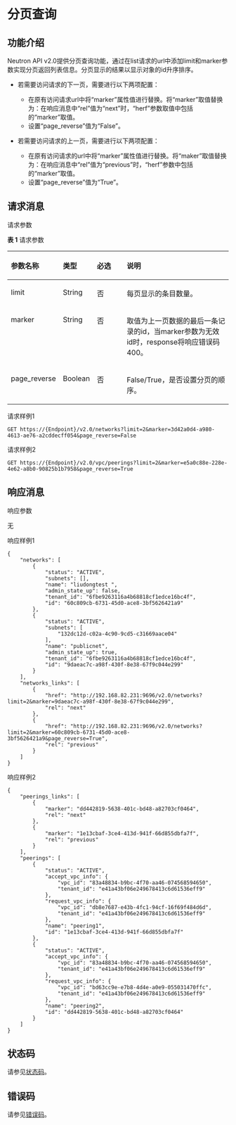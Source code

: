 # 分页查询<a name="eip_openstackapi_0004"></a>

## 功能介绍<a name="zh-cn_topic_0201534194_section3385602995157"></a>

Neutron API v2.0提供分页查询功能，通过在list请求的url中添加limit和marker参数实现分页返回列表信息。分页显示的结果以显示对象的id升序排序。

-   若需要访问请求的下一页，需要进行以下两项配置：
    -   在原有访问请求url中将“marker”属性值进行替换。将“marker”取值替换为：在响应消息中“rel”值为“next”时，“herf”参数取值中包括的“marker”取值。
    -   设置“page\_reverse”值为“False”。

-   若需要访问请求的上一页，需要进行以下两项配置：
    -   在原有访问请求的url中将“marker”属性值进行替换。将“maker”取值替换为：在响应消息中“rel”值为“previous”时，“herf”参数中包括的“marker”取值。
    -   设置“page\_reverse”值为“True”。


## 请求消息<a name="zh-cn_topic_0201534194_section483652795144"></a>

请求参数

**表 1**  请求参数

<a name="zh-cn_topic_0201534194_table5621437795144"></a>
<table><thead align="left"><tr id="zh-cn_topic_0201534194_row2739272895144"><th class="cellrowborder" valign="top" width="16.971697169716972%" id="mcps1.2.5.1.1"><p id="zh-cn_topic_0201534194_p421851895144"><a name="zh-cn_topic_0201534194_p421851895144"></a><a name="zh-cn_topic_0201534194_p421851895144"></a>参数名称</p>
</th>
<th class="cellrowborder" valign="top" width="12.781278127812781%" id="mcps1.2.5.1.2"><p id="zh-cn_topic_0201534194_p615565295144"><a name="zh-cn_topic_0201534194_p615565295144"></a><a name="zh-cn_topic_0201534194_p615565295144"></a>类型</p>
</th>
<th class="cellrowborder" valign="top" width="15.491549154915493%" id="mcps1.2.5.1.3"><p id="zh-cn_topic_0201534194_p2884577095144"><a name="zh-cn_topic_0201534194_p2884577095144"></a><a name="zh-cn_topic_0201534194_p2884577095144"></a>必选</p>
</th>
<th class="cellrowborder" valign="top" width="54.75547554755475%" id="mcps1.2.5.1.4"><p id="zh-cn_topic_0201534194_p5480603395144"><a name="zh-cn_topic_0201534194_p5480603395144"></a><a name="zh-cn_topic_0201534194_p5480603395144"></a>说明</p>
</th>
</tr>
</thead>
<tbody><tr id="zh-cn_topic_0201534194_row1010368095144"><td class="cellrowborder" valign="top" width="16.971697169716972%" headers="mcps1.2.5.1.1 "><p id="zh-cn_topic_0201534194_p1309177695144"><a name="zh-cn_topic_0201534194_p1309177695144"></a><a name="zh-cn_topic_0201534194_p1309177695144"></a>limit</p>
</td>
<td class="cellrowborder" valign="top" width="12.781278127812781%" headers="mcps1.2.5.1.2 "><p id="zh-cn_topic_0201534194_p5380095395144"><a name="zh-cn_topic_0201534194_p5380095395144"></a><a name="zh-cn_topic_0201534194_p5380095395144"></a>String</p>
</td>
<td class="cellrowborder" valign="top" width="15.491549154915493%" headers="mcps1.2.5.1.3 "><p id="zh-cn_topic_0201534194_p6290990695144"><a name="zh-cn_topic_0201534194_p6290990695144"></a><a name="zh-cn_topic_0201534194_p6290990695144"></a>否</p>
</td>
<td class="cellrowborder" valign="top" width="54.75547554755475%" headers="mcps1.2.5.1.4 "><p id="zh-cn_topic_0201534194_p6253758795144"><a name="zh-cn_topic_0201534194_p6253758795144"></a><a name="zh-cn_topic_0201534194_p6253758795144"></a>每页显示的条目数量。</p>
</td>
</tr>
<tr id="zh-cn_topic_0201534194_row2596737495144"><td class="cellrowborder" valign="top" width="16.971697169716972%" headers="mcps1.2.5.1.1 "><p id="zh-cn_topic_0201534194_p2298257595144"><a name="zh-cn_topic_0201534194_p2298257595144"></a><a name="zh-cn_topic_0201534194_p2298257595144"></a>marker</p>
</td>
<td class="cellrowborder" valign="top" width="12.781278127812781%" headers="mcps1.2.5.1.2 "><p id="zh-cn_topic_0201534194_p4964932595144"><a name="zh-cn_topic_0201534194_p4964932595144"></a><a name="zh-cn_topic_0201534194_p4964932595144"></a>String</p>
</td>
<td class="cellrowborder" valign="top" width="15.491549154915493%" headers="mcps1.2.5.1.3 "><p id="zh-cn_topic_0201534194_p6217239995144"><a name="zh-cn_topic_0201534194_p6217239995144"></a><a name="zh-cn_topic_0201534194_p6217239995144"></a>否</p>
</td>
<td class="cellrowborder" valign="top" width="54.75547554755475%" headers="mcps1.2.5.1.4 "><p id="zh-cn_topic_0201534194_p279958295144"><a name="zh-cn_topic_0201534194_p279958295144"></a><a name="zh-cn_topic_0201534194_p279958295144"></a>取值为上一页数据的最后一条记录的id，当marker参数为无效id时，response将响应错误码400。</p>
</td>
</tr>
<tr id="zh-cn_topic_0201534194_row2519624195144"><td class="cellrowborder" valign="top" width="16.971697169716972%" headers="mcps1.2.5.1.1 "><p id="zh-cn_topic_0201534194_p2762967895144"><a name="zh-cn_topic_0201534194_p2762967895144"></a><a name="zh-cn_topic_0201534194_p2762967895144"></a>page_reverse</p>
</td>
<td class="cellrowborder" valign="top" width="12.781278127812781%" headers="mcps1.2.5.1.2 "><p id="zh-cn_topic_0201534194_p2341143595144"><a name="zh-cn_topic_0201534194_p2341143595144"></a><a name="zh-cn_topic_0201534194_p2341143595144"></a>Boolean</p>
</td>
<td class="cellrowborder" valign="top" width="15.491549154915493%" headers="mcps1.2.5.1.3 "><p id="zh-cn_topic_0201534194_p1727806495144"><a name="zh-cn_topic_0201534194_p1727806495144"></a><a name="zh-cn_topic_0201534194_p1727806495144"></a>否</p>
</td>
<td class="cellrowborder" valign="top" width="54.75547554755475%" headers="mcps1.2.5.1.4 "><p id="zh-cn_topic_0201534194_p5734595895144"><a name="zh-cn_topic_0201534194_p5734595895144"></a><a name="zh-cn_topic_0201534194_p5734595895144"></a>False/True，是否设置分页的顺序。</p>
</td>
</tr>
</tbody>
</table>

请求样例1

```
GET https://{Endpoint}/v2.0/networks?limit=2&marker=3d42a0d4-a980-4613-ae76-a2cddecff054&page_reverse=False
```

请求样例2

```
GET https://{Endpoint}/v2.0/vpc/peerings?limit=2&marker=e5a0c88e-228e-4e62-a8b0-90825b1b7958&page_reverse=True
```

## 响应消息<a name="zh-cn_topic_0201534194_section3454265995144"></a>

响应参数

无

响应样例1

```
{
    "networks": [
        {
            "status": "ACTIVE",
            "subnets": [],
            "name": "liudongtest ",
            "admin_state_up": false,
            "tenant_id": "6fbe9263116a4b68818cf1edce16bc4f",
            "id": "60c809cb-6731-45d0-ace8-3bf5626421a9"
        },
        {
            "status": "ACTIVE",
            "subnets": [
                "132dc12d-c02a-4c90-9cd5-c31669aace04"
            ],
            "name": "publicnet",
            "admin_state_up": true,
            "tenant_id": "6fbe9263116a4b68818cf1edce16bc4f",
            "id": "9daeac7c-a98f-430f-8e38-67f9c044e299"
        }
    ],
    "networks_links": [
        {
            "href": "http://192.168.82.231:9696/v2.0/networks?limit=2&marker=9daeac7c-a98f-430f-8e38-67f9c044e299",
            "rel": "next"
        },
        {
            "href": "http://192.168.82.231:9696/v2.0/networks?limit=2&marker=60c809cb-6731-45d0-ace8-3bf5626421a9&page_reverse=True",
            "rel": "previous"
        }
    ]
}
```

响应样例2

```
{
    "peerings_links": [
        {
            "marker": "dd442819-5638-401c-bd48-a82703cf0464",
            "rel": "next"
        },
        {
            "marker": "1e13cbaf-3ce4-413d-941f-66d855dbfa7f",
            "rel": "previous"
        }
    ],
    "peerings": [
        {
            "status": "ACTIVE",
            "accept_vpc_info": {
                "vpc_id": "83a48834-b9bc-4f70-aa46-074568594650",
                "tenant_id": "e41a43bf06e249678413c6d61536eff9"
            },
            "request_vpc_info": {
                "vpc_id": "db8e7687-e43b-4fc1-94cf-16f69f484d6d",
                "tenant_id": "e41a43bf06e249678413c6d61536eff9"
            },
            "name": "peering1",
            "id": "1e13cbaf-3ce4-413d-941f-66d855dbfa7f"
        },
        {
            "status": "ACTIVE",
            "accept_vpc_info": {
                "vpc_id": "83a48834-b9bc-4f70-aa46-074568594650",
                "tenant_id": "e41a43bf06e249678413c6d61536eff9"
            },
            "request_vpc_info": {
                "vpc_id": "bd63cc9e-e7b8-4d4e-a0e9-055031470ffc",
                "tenant_id": "e41a43bf06e249678413c6d61536eff9"
            },
            "name": "peering2",
            "id": "dd442819-5638-401c-bd48-a82703cf0464"
        }
    ]
}
```

## 状态码<a name="zh-cn_topic_0201534194_section31981619"></a>

请参见[状态码](状态码.md#eip_api05_0001)。

## 错误码<a name="zh-cn_topic_0201534194_section85821649202813"></a>

请参见[错误码](错误码.md)。

